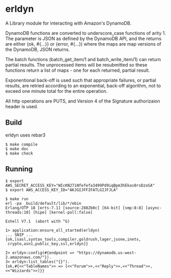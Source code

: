 erldyn
=====

A Library module for interacting with Amazon's DynamoDB.

DynamoDB functions are converted to underscore_case functions of arity 1.
The parameter is JSON as defined by the DynamoDB API, and the returns are
either {ok, #{...}} or {error, #{...}) where the maps are map versions of
the DynamoDB, JSON returns. 

The batch functions (batch_get_item/1 and batch_write_item/1) can return
partial results. The unprocessed items will be resubmitted so these
functions return a list of maps - one for each returned, partial result.

Exponentional back-off is used such that appropriate failures, or partial
results, are retried according to an exponential, back-off algorithm, not 
to exceed one minute total for the entire operation.

All http operations are PUTS, and Version 4 of the Signature authorizaion
header is used.


Build
-----
erldyn uses rebar3

    $ make compile
    $ make doc
    $ make check
    

Running
-------

    $ export AWS_SECRET_ACCESS_KEY="WIcKN27iNfefefa3499Pd9iqBpm3hEkas0rsDzoSA"
    $ export AWS_ACCESS_KEY_ID="AKJGIJFFIFATLGIJFJLA"
   
    $ make run
    erl -pa _build/default/lib/*/ebin
    Erlang/OTP 18 [erts-7.1] [source-2882b0c] [64-bit] [smp:8:8] [async-threads:10] [hipe] [kernel-poll:false]

    Eshell V7.1  (abort with ^G)

    1> application:ensure_all_started(erldyn)
    ... SNIP ...
    {ok,[sasl,syntax_tools,compiler,goldrush,lager,jsone,inets,
     crypto,asn1,public_key,ssl,erldyn]}

    2> erldyn:config(#{endpoint => "https://dynamodb.us-west-2.amazonaws.com/"}).
    3> erldyn:list_tables("{}").
    {ok,#{<<"TableNames">> => [<<"Forum">>,<<"Reply">>,<<"Thread">>,<<"Wizzards">>]}}
    